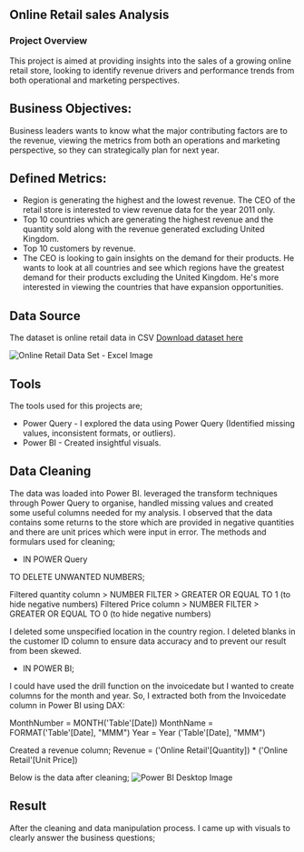 ## Online Retail sales Analysis

### Project Overview

This project is aimed at providing insights into the sales of a growing online retail store, looking to identify revenue drivers and performance trends from both operational and marketing perspectives.

## Business Objectives:

Business leaders wants to know what the major contributing factors are to the revenue, viewing the metrics from both an operations and marketing perspective, so they can strategically plan for next year.

## Defined Metrics:

- Region is generating the highest and the lowest revenue. The CEO of the retail store is interested to view revenue data for the year 2011 only. 
- Top 10 countries which are generating the highest revenue and the quantity sold along with the revenue generated excluding United Kingdom.
- Top 10 customers by revenue.
- The CEO is looking to gain insights on the demand for their products. He wants to look at all countries and see which regions have the greatest demand for their products
 excluding the United Kingdom. He's more interested in viewing the countries that have expansion opportunities.

## Data Source

The dataset is online retail data in CSV 
[Download dataset here](https://onedrive.live.com/personal/015f7f966231f634/_layouts/15/doc.aspx?resid=15F7F966231F634!s4120b27c2be34c68a737f964921c6d6b&cid=015f7f966231f634)

![Online Retail Data Set  - Excel Image](https://github.com/user-attachments/assets/dc8917b3-5e62-4d8d-b74e-963ab625a38c)

## Tools
The tools used for this projects are;

- Power Query - I explored the data using Power Query (Identified missing values, inconsistent formats, or outliers).
- Power BI - Created insightful visuals.

## Data Cleaning 
The data was loaded into Power BI. leveraged the transform techniques through Power Query to organise, handled missing values and created some useful columns needed for my analysis. I observed that the data contains some returns to the store which are provided in negative quantities and there are unit prices which were input in error.
The methods and formulars used for cleaning; 

- IN POWER Query

TO DELETE UNWANTED NUMBERS;

Filtered quantity column > NUMBER FILTER > GREATER OR EQUAL TO 1 (to hide negative numbers)
Filtered Price column > NUMBER FILTER > GREATER OR EQUAL TO 0 (to hide negative numbers)

I deleted some unspecified location in the country region.
I deleted blanks in the customer ID column to ensure data accuracy and to prevent our result from been skewed.

- IN POWER BI;

I could have used the drill function on the invoicedate but I wanted to create columns for the month and year. So, I extracted both from the Invoicedate column in Power BI using DAX: 

MonthNumber = MONTH('Table'[Date])
MonthName = FORMAT('Table'[Date], "MMM")
Year = Year ('Table'[Date], "MMM")

Created a revenue column;
 	Revenue = ('Online Retail'[Quantity]) * ('Online Retail'[Unit Price])

Below is the data after cleaning;
  ![Power BI Desktop Image](https://github.com/user-attachments/assets/5c51800e-76c4-41f3-b80d-9907ca77e6ba)

## Result
After the cleaning and data manipulation process. I came up with visuals to clearly answer the business questions;


